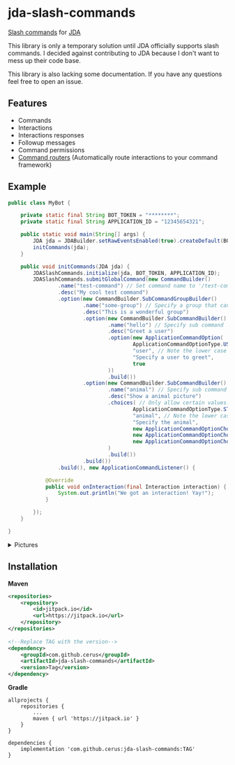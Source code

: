 # jda-slash-commands

[Slash commands](https://discord.com/developers/docs/interactions/slash-commands) for [JDA](https://github.com/DV8FromTheWorld/JDA)


This library is only a temporary solution until JDA officially supports slash commands. I decided against contributing to JDA because I don't want to
mess up their code base.

This library is also lacking some documentation. If you have any questions feel free to open an issue.



## Features

- Commands
- Interactions
- Interactions responses
- Followup messages
- Command permissions
- [Command routers](https://github.com/cerus/jda-slash-commands/wiki/Command-Routers) (Automatically route interactions to your command framework)

## Example

```java
public class MyBot {

    private static final String BOT_TOKEN = "********";
    private static final String APPLICATION_ID = "12345654321";

    public static void main(String[] args) {
        JDA jda = JDABuilder.setRawEventsEnabled(true).createDefault(BOT_TOKEN).build();
        initCommands(jda);
    }

    public void initCommands(JDA jda) {
        JDASlashCommands.initialize(jda, BOT_TOKEN, APPLICATION_ID);
        JDASlashCommands.submitGlobalCommand(new CommandBuilder()
                .name("test-command") // Set command name to '/test-command'
                .desc("My cool test command")
                .option(new CommandBuilder.SubCommandGroupBuilder()
                        .name("some-group") // Specify a group that can hold multiple sub commands
                        .desc("This is a wonderful group")
                        .option(new CommandBuilder.SubCommandBuilder()
                                .name("hello") // Specify sub command 'hello' (/test-command some-group hello)
                                .desc("Greet a user")
                                .option(new ApplicationCommandOption(
                                        ApplicationCommandOptionType.USER,
                                        "user", // Note the lower case name - Names have to be lower case or else things could break
                                        "Specify a user to greet",
                                        true
                                ))
                                .build())
                        .option(new CommandBuilder.SubCommandBuilder()
                                .name("animal") // Specify sub command 'animal' (/test-command some-group animal)
                                .desc("Show a animal picture")
                                .choices( // Only allow certain values: Cat, Dog and Platypus
                                        ApplicationCommandOptionType.STRING, // Specify type of the choice: STRING or INTEGER
                                        "animal", // Note the lower case name - Names have to be lower case or else things could break
                                        "Specify the animal",
                                        new ApplicationCommandOptionChoice("Cat", "cat"),
                                        new ApplicationCommandOptionChoice("Dog", "cat"),
                                        new ApplicationCommandOptionChoice("Platypus", "platypus")
                                )
                                .build())
                        .build())
                .build(), new ApplicationCommandListener() {

            @Override
            public void onInteraction(final Interaction interaction) {
                System.out.println("We got an interaction! Yay!");
            }

        });
    }

}
```

<details>
  <summary>Pictures</summary>

![Group](https://i.imgur.com/qL7nL8q.png)

![Animal](https://i.imgur.com/qm8xLI6.png)

![Hello](https://i.imgur.com/5JMolqh.png)

![Hello Response](https://i.imgur.com/bXng3nG.png)

![Animal Response](https://i.imgur.com/6sEOMBk.png)

</details>

## Installation

**Maven**
``` xml
<repositories>
    <repository>
        <id>jitpack.io</id>
        <url>https://jitpack.io</url>
    </repository>
</repositories>
	
<!--Replace TAG with the version-->
<dependency>
    <groupId>com.github.cerus</groupId>
    <artifactId>jda-slash-commands</artifactId>
    <version>Tag</version>
</dependency>

```

**Gradle**

```
allprojects {
    repositories {
        ...
        maven { url 'https://jitpack.io' }
    }
}

dependencies {
    implementation 'com.github.cerus:jda-slash-commands:TAG'
}

```